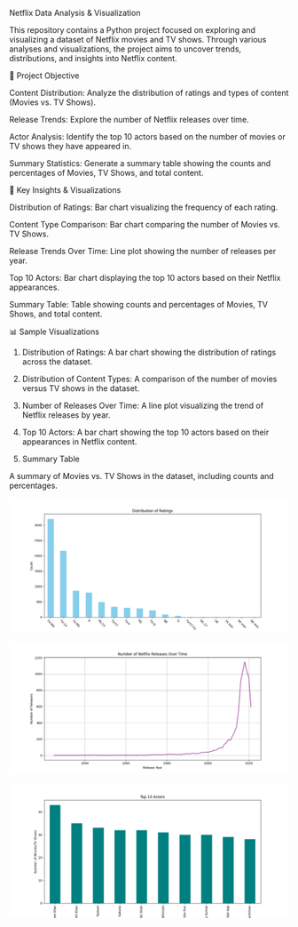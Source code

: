 Netflix Data Analysis & Visualization

This repository contains a Python project focused on exploring and visualizing a dataset of Netflix movies and TV shows. Through various analyses and visualizations, the project aims to uncover trends, distributions, and insights into Netflix content.

🎯 Project Objective

Content Distribution: Analyze the distribution of ratings and types of content (Movies vs. TV Shows).

Release Trends: Explore the number of Netflix releases over time.

Actor Analysis: Identify the top 10 actors based on the number of movies or TV shows they have appeared in.

Summary Statistics: Generate a summary table showing the counts and percentages of Movies, TV Shows, and total content.

🧠 Key Insights & Visualizations

Distribution of Ratings: Bar chart visualizing the frequency of each rating.

Content Type Comparison: Bar chart comparing the number of Movies vs. TV Shows.

Release Trends Over Time: Line plot showing the number of releases per year.

Top 10 Actors: Bar chart displaying the top 10 actors based on their Netflix appearances.

Summary Table: Table showing counts and percentages of Movies, TV Shows, and total content.

📊 Sample Visualizations
1. Distribution of Ratings: A bar chart showing the distribution of ratings across the dataset.

2. Distribution of Content Types: A comparison of the number of movies versus TV shows in the dataset.

3. Number of Releases Over Time: A line plot visualizing the trend of Netflix releases by year.

4. Top 10 Actors: A bar chart showing the top 10 actors based on their appearances in Netflix content.

5. Summary Table

A summary of Movies vs. TV Shows in the dataset, including counts and percentages.

![rating-distribution](rating-distribution.png)

![movieReleasesPerYear](movieReleasesPerYear.png)

![top10actors](top10actors.png)
